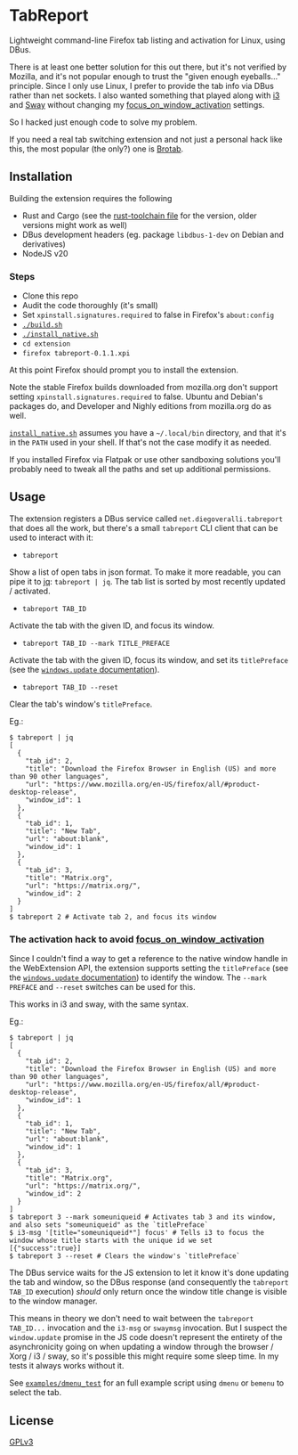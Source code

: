 # TabReport 

Lightweight command-line Firefox tab listing and activation for Linux, using DBus.

There is at least one better solution for this out there, but it's not verified by Mozilla, and it's not popular enough to trust the "given enough eyeballs..." principle.
Since I only use Linux, I prefer to provide the tab info via DBus rather than net sockets. I also wanted something that played along with [i3](https://i3wm.org/) and [Sway](https://swaywm.org/) without changing my [focus\_on\_window\_activation](https://i3wm.org/docs/userguide.html#focus_on_window_activation) settings.

So I hacked just enough code to solve my problem.

If you need a real tab switching extension and not just a personal hack like this, the most popular (the only?) one is [Brotab](https://github.com/balta2ar/brotab).

## Installation

Building the extension requires the following

- Rust and Cargo (see the [rust-toolchain file](./rust-toolchain) for the version, older versions might work as well)
- DBus development headers (eg. package `libdbus-1-dev` on Debian and derivatives)
- NodeJS v20

### Steps

- Clone this repo
- Audit the code thoroughly (it's small)
- Set `xpinstall.signatures.required` to false in Firefox's `about:config`
- [`./build.sh`](build.sh)
- [`./install_native.sh`](install_native.sh)
- `cd extension`
- `firefox tabreport-0.1.1.xpi`

At this point Firefox should prompt you to install the extension.

Note the stable Firefox builds downloaded from mozilla.org don't support setting `xpinstall.signatures.required` to false. 
Ubuntu and Debian's packages do, and Developer and Nighly editions from mozilla.org do as well.

[`install_native.sh`](install_native.sh) assumes you have a `~/.local/bin` directory, and that it's in the `PATH` used in your shell. If that's not the case modify it as needed.

If you installed Firefox via Flatpak or use other sandboxing solutions you'll probably need to tweak all the paths and set up additional permissions.

## Usage

The extension registers a DBus service called `net.diegoveralli.tabreport` that does all the work, but there's a small `tabreport` CLI client that can be used to interact with it:

- `tabreport`

Show a list of open tabs in json format. To make it more readable, you can pipe it to [jq](https://github.com/stedolan/jq): `tabreport | jq`.
The tab list is sorted by most recently updated / activated. 

- `tabreport TAB_ID`

Activate the tab with the given ID, and focus its window.

- `tabreport TAB_ID --mark TITLE_PREFACE`

Activate the tab with the given ID, focus its window, and set its `titlePreface` (see the [`windows.update` documentation](https://developer.mozilla.org/en-US/docs/Mozilla/Add-ons/WebExtensions/API/windows/update)).

- `tabreport TAB_ID --reset`

Clear the tab's window's `titlePreface`.

Eg.:

```shell
$ tabreport | jq
[
  {
    "tab_id": 2,
    "title": "Download the Firefox Browser in English (US) and more than 90 other languages",
    "url": "https://www.mozilla.org/en-US/firefox/all/#product-desktop-release",
    "window_id": 1
  },
  {
    "tab_id": 1,
    "title": "New Tab",
    "url": "about:blank",
    "window_id": 1
  },
  {
    "tab_id": 3,
    "title": "Matrix.org",
    "url": "https://matrix.org/",
    "window_id": 2
  }
]
$ tabreport 2 # Activate tab 2, and focus its window
```

### The activation hack to avoid [focus\_on\_window\_activation](https://i3wm.org/docs/userguide.html#focus_on_window_activation)

Since I couldn't find a way to get a reference to the native window handle in the WebExtension API, the extension supports setting the `titlePreface` (see the [`windows.update` documentation](https://developer.mozilla.org/en-US/docs/Mozilla/Add-ons/WebExtensions/API/windows/update)) to identify the window. The `--mark PREFACE` and `--reset` switches can be used for this.

This works in i3 and sway, with the same syntax.

Eg.:

```shell
$ tabreport | jq
[
  {
    "tab_id": 2,
    "title": "Download the Firefox Browser in English (US) and more than 90 other languages",
    "url": "https://www.mozilla.org/en-US/firefox/all/#product-desktop-release",
    "window_id": 1
  },
  {
    "tab_id": 1,
    "title": "New Tab",
    "url": "about:blank",
    "window_id": 1
  },
  {
    "tab_id": 3,
    "title": "Matrix.org",
    "url": "https://matrix.org/",
    "window_id": 2
  }
]
$ tabreport 3 --mark someuniqueid # Activates tab 3 and its window, and also sets "someuniqueid" as the `titlePreface`
$ i3-msg '[title="someuniqueid*"] focus' # Tells i3 to focus the window whose title starts with the unique id we set
[{"success":true}]
$ tabreport 3 --reset # Clears the window's `titlePreface`
```

The DBus service waits for the JS extension to let it know it's done updating the tab and window, so the DBus response (and consequently the `tabreport TAB_ID` execution) _should_ only return once the window title change is visible to the window manager. 

This means in theory we don't need to wait between the `tabreport TAB_ID...` invocation and the `i3-msg` or `swaymsg` invocation. But I suspect the `window.update` promise in the JS code doesn't represent the entirety of the asynchronicity going on when updating a window through the browser / Xorg / i3 / sway, so it's possible this might require some sleep time. In my tests it always works without it.

See [`examples/dmenu_test`](examples/dmenu_test) for an full example script using `dmenu` or `bemenu` to select the tab.
 
## License

[GPLv3](LICENSE)
